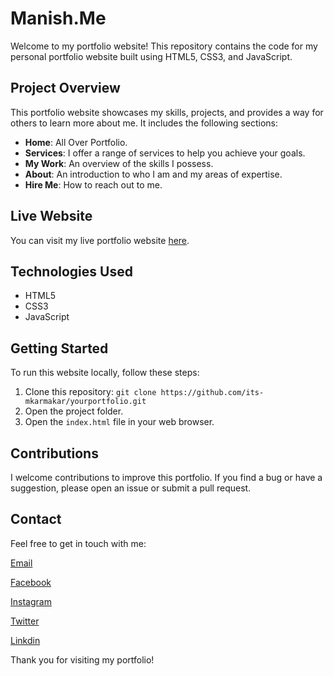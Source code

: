 # Manish.Me

Welcome to my portfolio website! This repository contains the code for my personal portfolio website built using HTML5, CSS3, and JavaScript.

## Project Overview

This portfolio website showcases my skills, projects, and provides a way for others to learn more about me. It includes the following sections:

- **Home**: All Over Portfolio.
- **Services**: I offer a range of services to help you achieve your goals.
- **My Work**: An overview of the skills I possess.
- **About**: An introduction to who I am and my areas of expertise.
- **Hire Me**: How to reach out to me.

## Live Website

You can visit my live portfolio website [here](https://its-mkarmakar.github.io/Manish.Me/).

## Technologies Used

- HTML5
- CSS3
- JavaScript

## Getting Started

To run this website locally, follow these steps:

1. Clone this repository: `git clone https://github.com/its-mkarmakar/yourportfolio.git`
2. Open the project folder.
3. Open the `index.html` file in your web browser.

## Contributions

I welcome contributions to improve this portfolio. If you find a bug or have a suggestion, please open an issue or submit a pull request.

## Contact

Feel free to get in touch with me:

[Email](mrinalkarmakar565@gmail.com)

[Facebook](https://www.facebook.com/its.manishkarmakar)

[Instagram](https://instagram.com/its_mkarmakar)

[Twitter](https://twitter.com/Its_MKarmakar)

[Linkdin](https://www.linkedin.com/in/manishkarmakar)

Thank you for visiting my portfolio!

